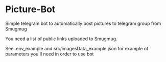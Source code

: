 # Picture-Bot
Simple telegram bot to automatically post pictures to telegram group from Smugmug

You need a list of public links uploaded to Smugmug.

See .env_example and src/imagesData_example.json for example of parameters you'll need in order to use bot

